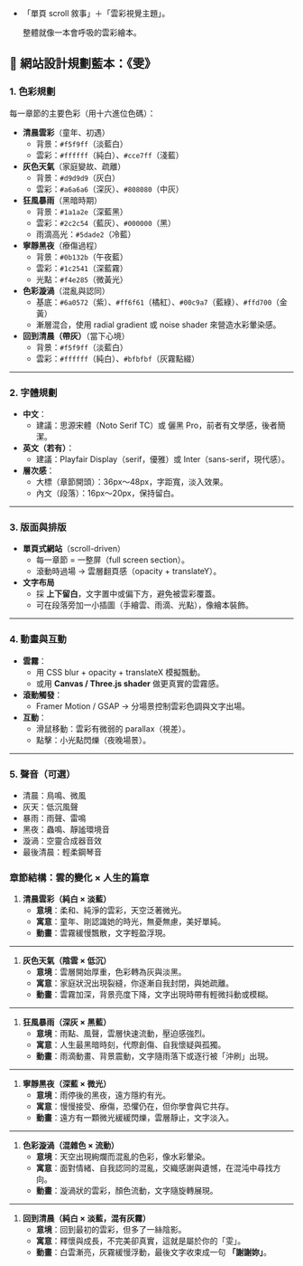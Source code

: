 - 「單頁 scroll 敘事」＋「雲彩視覺主題」。
    
    整體就像一本會呼吸的雲彩繪本。
    

## 🎨 **網站設計規劃藍本：《雯》**

### **1. 色彩規劃**

每一章節的主要色彩（用十六進位色碼）：

- **清晨雲彩**（童年、初遇）
    - 背景：`#f5f9ff`（淡藍白）
    - 雲彩：`#ffffff`（純白）、`#cce7ff`（淺藍）
- **灰色天氣**（家庭變故、疏離）
    - 背景：`#d9d9d9`（灰白）
    - 雲彩：`#a6a6a6`（深灰）、`#808080`（中灰）
- **狂風暴雨**（黑暗時期）
    - 背景：`#1a1a2e`（深藍黑）
    - 雲彩：`#2c2c54`（藍灰）、`#000000`（黑）
    - 雨滴高光：`#5dade2`（冷藍）
- **寧靜黑夜**（療傷過程）
    - 背景：`#0b132b`（午夜藍）
    - 雲彩：`#1c2541`（深藍霧）
    - 光點：`#f4e285`（微黃光）
- **色彩漩渦**（混亂與認同）
    - 基底：`#6a0572`（紫）、`#ff6f61`（橘紅）、`#00c9a7`（藍綠）、`#ffd700`（金黃）
    - 漸層混合，使用 radial gradient 或 noise shader 來營造水彩暈染感。
- **回到清晨（帶灰）**（當下心境）
    - 背景：`#f5f9ff`（淡藍白）
    - 雲彩：`#ffffff`（純白）、`#bfbfbf`（灰霧點綴）

---

### **2. 字體規劃**

- **中文**：
    - 建議：思源宋體（Noto Serif TC）或 儷黑 Pro，前者有文學感，後者簡潔。
- **英文（若有）**：
    - 建議：Playfair Display（serif，優雅）或 Inter（sans-serif，現代感）。
- **層次感**：
    - 大標（章節開頭）：36px～48px，字距寬，淡入效果。
    - 內文（段落）：16px～20px，保持留白。

---

### **3. 版面與排版**

- **單頁式網站**（scroll-driven）
    - 每一章節 = 一整屏（full screen section）。
    - 滾動時過場 → 雲層翻頁感（opacity + translateY）。
- **文字布局**
    - 採 **上下留白**，文字置中或偏下方，避免被雲彩覆蓋。
    - 可在段落旁加一小插圖（手繪雲、雨滴、光點），像繪本裝飾。

---

### **4. 動畫與互動**

- **雲霧**：
    - 用 CSS blur + opacity + translateX 模擬飄動。
    - 或用 **Canvas / Three.js shader** 做更真實的雲霧感。
- **滾動觸發**：
    - Framer Motion / GSAP → 分場景控制雲彩色調與文字出場。
- **互動**：
    - 滑鼠移動：雲彩有微弱的 parallax（視差）。
    - 點擊：小光點閃爍（夜晚場景）。

---

### **5. 聲音（可選）**

- 清晨：鳥鳴、微風
- 灰天：低沉風聲
- 暴雨：雨聲、雷鳴
- 黑夜：蟲鳴、靜謐環境音
- 漩渦：空靈合成器音效
- 最後清晨：輕柔鋼琴音

### **章節結構：雲的變化 × 人生的篇章**

1. **清晨雲彩（純白 × 淡藍）**
    - **意境**：柔和、純淨的雲彩，天空泛著微光。
    - **寓意**：童年、剛認識她的時光，無憂無慮，美好單純。
    - **動畫**：雲霧緩慢飄散，文字輕盈浮現。

---

1. **灰色天氣（陰雲 × 低沉）**
    - **意境**：雲層開始厚重，色彩轉為灰與淡黑。
    - **寓意**：家庭狀況出現裂縫，你逐漸自我封閉，與她疏離。
    - **動畫**：雲霧加深，背景亮度下降，文字出現時帶有輕微抖動或模糊。

---

1. **狂風暴雨（深灰 × 黑藍）**
    - **意境**：雨點、風聲，雲層快速流動，壓迫感強烈。
    - **寓意**：人生最黑暗時刻，代際創傷、自我懷疑與孤獨。
    - **動畫**：雨滴動畫、背景震動，文字隨雨落下或逐行被「沖刷」出現。

---

1. **寧靜黑夜（深藍 × 微光）**
    - **意境**：雨停後的黑夜，遠方隱約有光。
    - **寓意**：慢慢接受、療傷，恐懼仍在，但你學會與它共存。
    - **動畫**：遠方有一顆微光緩緩閃爍，雲層靜止，文字淡入。

---

1. **色彩漩渦（混雜色 × 流動）**
    - **意境**：天空出現絢爛而混亂的色彩，像水彩暈染。
    - **寓意**：面對情緒、自我認同的混亂，交織感謝與遺憾，在混沌中尋找方向。
    - **動畫**：漩渦狀的雲彩，顏色流動，文字隨旋轉展現。

---

1. **回到清晨（純白 × 淡藍，混有灰霧）**
    - **意境**：回到最初的雲彩，但多了一絲陰影。
    - **寓意**：釋懷與成長，不完美卻真實，這就是屬於你的「雯」。
    - **動畫**：白雲漸亮，灰霧緩慢浮動，最後文字收束成一句 **「謝謝妳」**。
